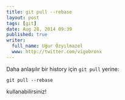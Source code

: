 ```yaml
---
title: git pull --rebase
layout: post
tags: [git]
date: Aug 28, 2014 09:39
published: true
writer:
  full_name: Uğur Özyılmazel
  www: http://twitter.com/vigobronx
---
```

Daha anlaşılır bir history için `git pull` yerine:

    git pull --rebase

kullanabilirsiniz!